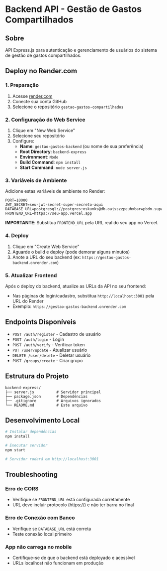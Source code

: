 # Backend API - Gestão de Gastos Compartilhados

## Sobre
API Express.js para autenticação e gerenciamento de usuários do sistema de gestão de gastos compartilhados.

## Deploy no Render.com

### 1. Preparação
1. Acesse [render.com](https://render.com)
2. Conecte sua conta GitHub
3. Selecione o repositório `gestao-gastos-compartilhados`

### 2. Configuração do Web Service
1. Clique em "New Web Service"
2. Selecione seu repositório
3. Configure:
   - **Name**: `gestao-gastos-backend` (ou nome de sua preferência)
   - **Root Directory**: `backend-express`
   - **Environment**: `Node`
   - **Build Command**: `npm install`
   - **Start Command**: `node server.js`

### 3. Variáveis de Ambiente
Adicione estas variáveis de ambiente no Render:

```
PORT=10000
JWT_SECRET=seu-jwt-secret-super-secreto-aqui
DATABASE_URL=postgresql://postgres:oskunks@db.oajsszzpeuhxbarwpbdn.supabase.co:5432/postgres
FRONTEND_URL=https://seu-app.vercel.app
```

**IMPORTANTE**: Substitua `FRONTEND_URL` pela URL real do seu app no Vercel.

### 4. Deploy
1. Clique em "Create Web Service"
2. Aguarde o build e deploy (pode demorar alguns minutos)
3. Anote a URL do seu backend (ex: `https://gestao-gastos-backend.onrender.com`)

### 5. Atualizar Frontend
Após o deploy do backend, atualize as URLs da API no seu frontend:

- Nas páginas de login/cadastro, substitua `http://localhost:3001` pela URL do Render
- Exemplo: `https://gestao-gastos-backend.onrender.com`

## Endpoints Disponíveis

- `POST /auth/register` - Cadastro de usuário
- `POST /auth/login` - Login
- `POST /auth/verify` - Verificar token
- `PUT /user/update` - Atualizar usuário
- `DELETE /user/delete` - Deletar usuário
- `POST /groups/create` - Criar grupo

## Estrutura do Projeto

```
backend-express/
├── server.js          # Servidor principal
├── package.json       # Dependências
├── .gitignore         # Arquivos ignorados
└── README.md          # Este arquivo
```

## Desenvolvimento Local

```bash
# Instalar dependências
npm install

# Executar servidor
npm start

# Servidor rodará em http://localhost:3001
```

## Troubleshooting

### Erro de CORS
- Verifique se `FRONTEND_URL` está configurada corretamente
- URL deve incluir protocolo (https://) e não ter barra no final

### Erro de Conexão com Banco
- Verifique se `DATABASE_URL` está correta
- Teste conexão local primeiro

### App não carrega no mobile
- Certifique-se de que o backend está deployado e acessível
- URLs localhost não funcionam em produção
